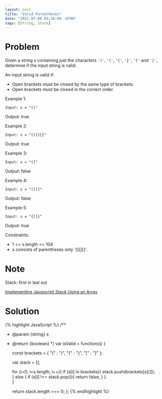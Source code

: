 ```yaml
---
layout: post
title: "Valid Parentheses"
date: "2021-07-08 03:38:09 -0700"
tags: [String, Stack]
---
```


# Problem 


Given a string s containing just the characters `'('`, `')'`, `'{'`, `'}'`, `'['` and `']'`, determine if the input string is valid.

An input string is valid if:

- Open brackets must be closed by the same type of brackets.
- Open brackets must be closed in the correct order.

Example 1:

`Input: s = "()"`

Output: true

Example 2:

`Input: s = "()[]{}"`

Output: true

Example 3:

`Input: s = "(]"`

Output: false

Example 4:

`Input: s = "([)]"`

Output: false

Example 5:

`Input: s = "{[]}"`

Output: true
 

Constraints:

- 1 <= s.length <= 104
- s consists of parentheses only '()[]{}'.

# Note

Stack: first in last out

[Implementing Javascript Stack Using an Array](https://www.javascripttutorial.net/javascript-stack/)

# Solution

{% highlight JavaScript %}
/**
 * @param {string} s
 * @return {boolean}
 */
var isValid = function(s) {
    
    const brackets = {
        "(" : ")",
        "{" : "}",
        "[" : "]"
    };
    
    var stack = [];
    
    for (i=0; i<s.length; i++){
        if (s[i] in brackets){
            stack.push(brackets[s[i]]);
        } else {
            if (s[i] !== stack.pop()){
                return false;
            }
        }    
    }
    
    return stack.length === 0;
};
{% endhighlight %}